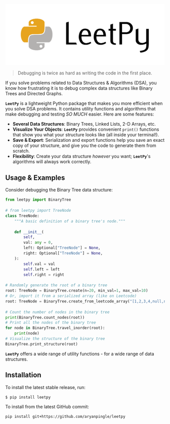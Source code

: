 [![LeetPy Banner](https://raw.githubusercontent.com/aryanpingle/LeetPy/master/static/images/LeetPy%20Banner.png)](https://github.com/aryanpingle/LeetPy)

> Debugging is twice as hard as writing the code in the first place.

If you solve problems related to Data Structures & Algorithms (DSA), you know how frustrating it is to debug complex data structures like Binary Trees and Directed Graphs.

**`LeetPy`** is a lightweight Python package that makes you more efficient when you solve DSA problems. It contains utility functions and algorithms that make debugging and testing *SO MUCH* easier. Here are some features:

- **Several Data Structures**: Binary Trees, Linked Lists, 2-D Arrays, etc.
- **Visualize Your Objects**: **`LeetPy`** provides convenient `print()` functions that show you what your structure looks like (all inside your terminal!).
- **Save & Export**: Serialization and export functions help you save an exact copy of your structure, and give you the code to generate them from scratch.
- **Flexibility**: Create your data structure *however* you want; **`LeetPy`**'s algorithms will always work correctly.

## Usage & Examples

Consider debugging the Binary Tree data structure:

```python
from leetpy import BinaryTree

# from leetpy import TreeNode
class TreeNode:
    """A basic definition of a binary tree's node."""

    def __init__(
        self,
        val: any = 0,
        left: Optional["TreeNode"] = None,
        right: Optional["TreeNode"] = None,
    ):
        self.val = val
        self.left = left
        self.right = right

# Randomly generate the root of a binary tree
root: TreeNode = BinaryTree.create(n=20, min_val=1, max_val=10)
# Or, import it from a serialized array (like on Leetcode)
root: TreeNode = BinaryTree.create_from_leetcode_array("[1,2,3,4,null,null,5]")

# Count the number of nodes in the binary tree
print(BinaryTree.count_nodes(root))
# Print all the nodes of the binary tree
for node in BinaryTree.travel_inorder(root):
    print(node)
# Visualize the structure of the binary tree
BinaryTree.print_structure(root)
```

**`LeetPy`** offers a wide range of utility functions - for a wide range of data structures.

## Installation

To install the latest stable release, run:

```bash
$ pip install leetpy
```

To install from the latest GitHub commit:

```bash
pip install git+https://github.com/aryanpingle/leetpy
```
